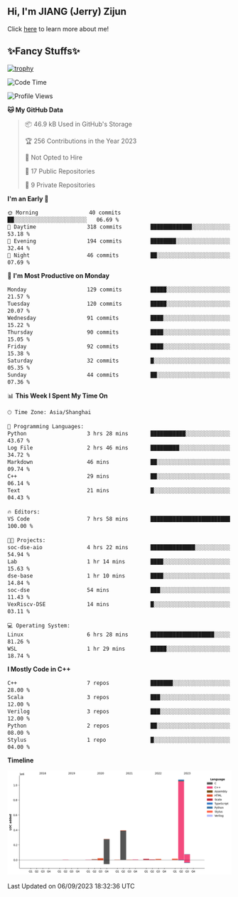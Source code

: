 ## Hi, I'm JIANG (Jerry) Zijun

Click [here](https://jzjerry.github.io/about/) to learn more about me!

## ✨Fancy Stuffs✨
[![trophy](https://github-profile-trophy.vercel.app/?username=jzjerry&theme=onedark)](https://github.com/ryo-ma/github-profile-trophy)
<!--START_SECTION:waka-->
![Code Time](http://img.shields.io/badge/Code%20Time-8%20hrs%2053%20mins-blue)

![Profile Views](http://img.shields.io/badge/Profile%20Views-54-blue)

**🐱 My GitHub Data** 

> 📦 46.9 kB Used in GitHub's Storage 
 > 
> 🏆 256 Contributions in the Year 2023
 > 
> 🚫 Not Opted to Hire
 > 
> 📜 17 Public Repositories 
 > 
> 🔑 9 Private Repositories 
 > 
**I'm an Early 🐤** 

```text
🌞 Morning                40 commits          ██░░░░░░░░░░░░░░░░░░░░░░░   06.69 % 
🌆 Daytime                318 commits         █████████████░░░░░░░░░░░░   53.18 % 
🌃 Evening                194 commits         ████████░░░░░░░░░░░░░░░░░   32.44 % 
🌙 Night                  46 commits          ██░░░░░░░░░░░░░░░░░░░░░░░   07.69 % 
```
📅 **I'm Most Productive on Monday** 

```text
Monday                   129 commits         █████░░░░░░░░░░░░░░░░░░░░   21.57 % 
Tuesday                  120 commits         █████░░░░░░░░░░░░░░░░░░░░   20.07 % 
Wednesday                91 commits          ████░░░░░░░░░░░░░░░░░░░░░   15.22 % 
Thursday                 90 commits          ████░░░░░░░░░░░░░░░░░░░░░   15.05 % 
Friday                   92 commits          ████░░░░░░░░░░░░░░░░░░░░░   15.38 % 
Saturday                 32 commits          █░░░░░░░░░░░░░░░░░░░░░░░░   05.35 % 
Sunday                   44 commits          ██░░░░░░░░░░░░░░░░░░░░░░░   07.36 % 
```


📊 **This Week I Spent My Time On** 

```text
🕑︎ Time Zone: Asia/Shanghai

💬 Programming Languages: 
Python                   3 hrs 28 mins       ███████████░░░░░░░░░░░░░░   43.67 % 
Log File                 2 hrs 46 mins       █████████░░░░░░░░░░░░░░░░   34.72 % 
Markdown                 46 mins             ██░░░░░░░░░░░░░░░░░░░░░░░   09.74 % 
C++                      29 mins             ██░░░░░░░░░░░░░░░░░░░░░░░   06.14 % 
Text                     21 mins             █░░░░░░░░░░░░░░░░░░░░░░░░   04.43 % 

🔥 Editors: 
VS Code                  7 hrs 58 mins       █████████████████████████   100.00 % 

🐱‍💻 Projects: 
soc-dse-aio              4 hrs 22 mins       ██████████████░░░░░░░░░░░   54.94 % 
Lab                      1 hr 14 mins        ████░░░░░░░░░░░░░░░░░░░░░   15.63 % 
dse-base                 1 hr 10 mins        ████░░░░░░░░░░░░░░░░░░░░░   14.84 % 
soc-dse                  54 mins             ███░░░░░░░░░░░░░░░░░░░░░░   11.43 % 
VexRiscv-DSE             14 mins             █░░░░░░░░░░░░░░░░░░░░░░░░   03.11 % 

💻 Operating System: 
Linux                    6 hrs 28 mins       ████████████████████░░░░░   81.26 % 
WSL                      1 hr 29 mins        █████░░░░░░░░░░░░░░░░░░░░   18.74 % 
```

**I Mostly Code in C++** 

```text
C++                      7 repos             ███████░░░░░░░░░░░░░░░░░░   28.00 % 
Scala                    3 repos             ███░░░░░░░░░░░░░░░░░░░░░░   12.00 % 
Verilog                  3 repos             ███░░░░░░░░░░░░░░░░░░░░░░   12.00 % 
Python                   2 repos             ██░░░░░░░░░░░░░░░░░░░░░░░   08.00 % 
Stylus                   1 repo              █░░░░░░░░░░░░░░░░░░░░░░░░   04.00 % 
```



**Timeline**

![Lines of Code chart](https://raw.githubusercontent.com/Jzjerry/Jzjerry/main/assets/bar_graph.png)


 Last Updated on 06/09/2023 18:32:36 UTC
<!--END_SECTION:waka-->
